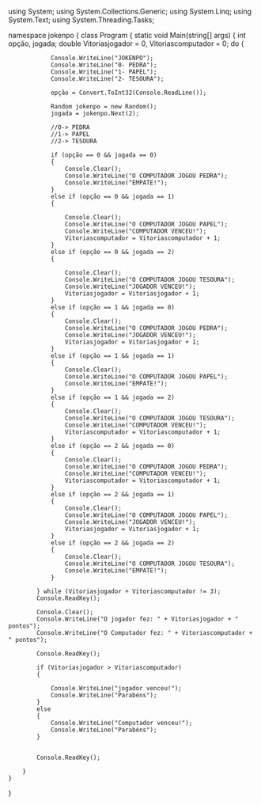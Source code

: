 using System;
using System.Collections.Generic;
using System.Linq;
using System.Text;
using System.Threading.Tasks;

namespace jokenpo
{
    class Program
    {
        static void Main(string[] args)
        {
            int opção, jogada;
            double Vitoriasjogador = 0, Vitoriascomputador = 0;
            do
            {

                Console.WriteLine("JOKENPO");
                Console.WriteLine("0- PEDRA");
                Console.WriteLine("1- PAPEL");
                Console.WriteLine("2- TESOURA");

                opção = Convert.ToInt32(Console.ReadLine());

                Random jokenpo = new Random();
                jogada = jokenpo.Next(2);

                //O-> PEDRA
                //1-> PAPEL
                //2-> TESOURA

                if (opção == 0 && jogada == 0)
                {
                    Console.Clear();
                    Console.WriteLine("O COMPUTADOR JOGOU PEDRA");
                    Console.WriteLine("EMPATE!");
                }
                else if (opção == 0 && jogada == 1)
                {

                    Console.Clear();
                    Console.WriteLine("O COMPUTADOR JOGOU PAPEL");
                    Console.WriteLine("COMPUTADOR VENCEU!");
                    Vitoriascomputador = Vitoriascomputador + 1;
                }
                else if (opção == 0 && jogada == 2)
                {

                    Console.Clear();
                    Console.WriteLine("O COMPUTADOR JOGOU TESOURA");
                    Console.WriteLine("JOGADOR VENCEU!");
                    Vitoriasjogador = Vitoriasjogador + 1;
                }
                else if (opção == 1 && jogada == 0)
                {
                    Console.Clear();
                    Console.WriteLine("O COMPUTADOR JOGOU PEDRA");
                    Console.WriteLine("JOGADOR VENCEU!");
                    Vitoriasjogador = Vitoriasjogador + 1;
                }
                else if (opção == 1 && jogada == 1)
                {
                    Console.Clear();
                    Console.WriteLine("O COMPUTADOR JOGOU PAPEL");
                    Console.WriteLine("EMPATE!");
                }
                else if (opção == 1 && jogada == 2)
                {
                    Console.Clear();
                    Console.WriteLine("O COMPUTADOR JOGOU TESOURA");
                    Console.WriteLine("COMPUTADOR VENCEU!");
                    Vitoriascomputador = Vitoriascomputador + 1;
                }
                else if (opção == 2 && jogada == 0)
                {
                    Console.Clear();
                    Console.WriteLine("O COMPUTADOR JOGOU PEDRA");
                    Console.WriteLine("COMPUTADOR VENCEU!");
                    Vitoriascomputador = Vitoriascomputador + 1;
                }
                else if (opção == 2 && jogada == 1)
                {
                    Console.Clear();
                    Console.WriteLine("O COMPUTADOR JOGOU PAPEL");
                    Console.WriteLine("JOGADOR VENCEU!");
                    Vitoriasjogador = Vitoriasjogador + 1;
                }
                else if (opção == 2 && jogada == 2)
                {
                    Console.Clear();
                    Console.WriteLine("O COMPUTADOR JOGOU TESOURA");
                    Console.WriteLine("EMPATE!");
                }

            } while (Vitoriasjogador + Vitoriascomputador != 3);
            Console.ReadKey();

            Console.Clear();
            Console.WriteLine("O jogador fez: " + Vitoriasjogador + " pontos");
            Console.WriteLine("O Computador fez: " + Vitoriascomputador + " pontos");

            Console.ReadKey();

            if (Vitoriasjogador > Vitoriascomputador)
            {

                Console.WriteLine("jogador venceu!");
                Console.WriteLine("Parabéns");
            }
            else
            {
                Console.WriteLine("Computador venceu!");
                Console.WriteLine("Parabéns");
            }

            
            Console.ReadKey();

        }
    }
}
